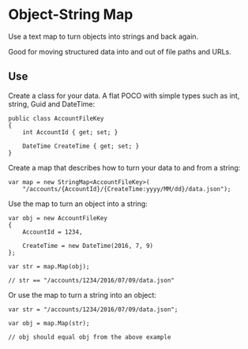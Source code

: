 # Object-String Map

Use a text map to turn objects into strings and back again. 

Good for moving structured data into and out of file paths and URLs.

## Use

Create a class for your data. A flat POCO with simple types such as int, string, Guid and DateTime:
```
public class AccountFileKey
{
    int AccountId { get; set; }
    
    DateTime CreateTime { get; set; }
}
```
Create a map that describes how to turn your data to and from a string:
```
var map = new StringMap<AccountFileKey>(
    "/accounts/{AccountId}/{CreateTime:yyyy/MM/dd}/data.json");
```
Use the map to turn an object into a string:
```
var obj = new AccountFileKey
{
    AccountId = 1234,
    
    CreateTime = new DateTime(2016, 7, 9)
};

var str = map.Map(obj);

// str == "/accounts/1234/2016/07/09/data.json"
```
Or use the map to turn a string into an object:
```
var str = "/accounts/1234/2016/07/09/data.json";

var obj = map.Map(str);

// obj should equal obj from the above example
```
